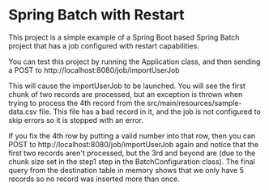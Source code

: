 # Spring Batch with Restart

This project is a simple example of a Spring Boot based Spring Batch project that has a job configured with restart capabilities.

You can test this project by running the Application class, and then sending a POST to http://localhost:8080/job/importUserJob

This will cause the importUserJob to be launched.  You will see the first chunk of two records are processed, but an exception is thrown when trying to process the 4th record from the src/main/resources/sample-data.csv file.  This file has a bad record in it, and the job is not configured to skip errors so it is stopped with an error.

If you fix the 4th row by putting a valid number into that row, then you can POST to http://localhost:8080/job/importUserJob again and notice that the first two records aren't processed, but the 3rd and beyond are (due to the chunk size set in the step1 step in the BatchConfiguration class).  The final query from the destination table in memory shows that we only have 5 records so no record was inserted more than once.